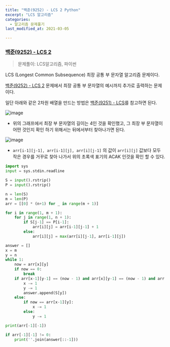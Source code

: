 ```yaml
---
title: "백준(9252) - LCS 2 Python"
excerpt: "LCS 알고리즘"
categories:
  - 알고리즘 문제풀기
last_modified_at: 2021-03-05

---
```


### [백준(9252) - LCS 2](https://www.acmicpc.net/problem/9252)

> 문제풀이:  LCS알고리즘, 파이썬

LCS (Longest Common Subsequence) 최장 공통 부 문자열 알고리즘 문제이다.

[백준(9252) - LCS 2](https://www.acmicpc.net/problem/9251) 문제에서 최장 공통 부 문자열의 예시까지 추가로 출력하는 문제이다.

일단 아래와 같은 2차원 배열을 만드는 방법은 [백준(9251) - LCS](https://baejinsoo.github.io/%EC%95%8C%EA%B3%A0%EB%A6%AC%EC%A6%98%20%EB%AC%B8%EC%A0%9C%ED%92%80%EA%B8%B0/BOJ_9251/)를 참고하면 된다.

![image](https://user-images.githubusercontent.com/17541671/110003705-fb808f80-7d59-11eb-9b5d-11c52fbea7cd.png)

- 위의 그래프에서 최장 부 문자열의 길이는 4인 것을 확인했고, 그 최장 부 문자열이 어떤 것인지 확인 하기 위해서는 뒤에서부터 찾아나가면 된다.

![image](https://user-images.githubusercontent.com/17541671/110004893-4222b980-7d5b-11eb-90d2-bac9a6dbaf2e.png)

- `arr[i-1][j-1], arr[i-1][j], arr[i][j-1]` 의 값이 `arr[i][j]` 값보다 모두 작은 경우를 거꾸로 찾아 나가서 위의 초록색 표기의 ACAK 인것을 확인 할 수 있다.

```python
import sys
input = sys.stdin.readline

S = input().rstrip()
P = input().rstrip()

n = len(S)
m = len(P)
arr = [[0] * (n+1) for _ in range(m + 1)]

for i in range(1, m + 1):
    for j in range(1, n + 1):
        if S[j-1] == P[i-1]:
            arr[i][j] = arr[i-1][j-1] + 1
        else:
            arr[i][j] = max(arr[i][j-1], arr[i-1][j])

answer = []
x = m
y = n
while 1:
    now = arr[x][y]
    if now == 0:
        break
    if arr[x-1][y-1] == (now - 1) and arr[x][y-1] == (now - 1) and arr[x-1][y] == (now-1):
        x -= 1
        y -= 1
        answer.append(S[y])
    else:
        if now == arr[x-1][y]:
            x -= 1
        else:
            y -= 1

print(arr[-1][-1])

if arr[-1][-1] != 0:
    print(''.join(answer[::-1]))

```
